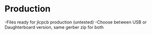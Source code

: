# Production
-Files ready for jlcpcb production (untested)
-Choose between USB or Daughterboard version, same gerber zip for both